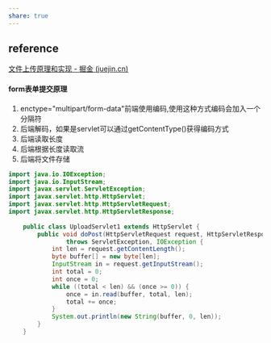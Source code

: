 ```yaml
---
share: true
---
```



## reference 
[文件上传原理和实现 - 掘金 (juejin.cn)](https://juejin.cn/post/6844903794472386574)
#### form表单提交原理
1. enctype="multipart/form-data"前端使用编码,使用这种方式编码会加入一个分隔符
2. 后端解码，如果是servlet可以通过getContentType()获得编码方式
3. 后端读取长度
4. 后端根据长度读取流
5. 后端将文件存储
```java 
import java.io.IOException;  
import java.io.InputStream;  
import javax.servlet.ServletException;  
import javax.servlet.http.HttpServlet;  
import javax.servlet.http.HttpServletRequest;  
import javax.servlet.http.HttpServletResponse;  
  
    public class UploadServlet1 extends HttpServlet {  
        public void doPost(HttpServletRequest request, HttpServletResponse response)  
                throws ServletException, IOException {  
            int len = request.getContentLength();  
            byte buffer[] = new byte[len];  
            InputStream in = request.getInputStream();  
            int total = 0;  
            int once = 0;  
            while ((total < len) && (once >= 0)) {  
                once = in.read(buffer, total, len);  
                total += once;  
            }  
            System.out.println(new String(buffer, 0, len));  
        }  
    }
```